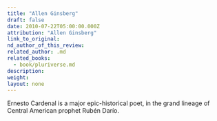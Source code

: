 ```yaml
---
title: "Allen Ginsberg"
draft: false
date: 2010-07-22T05:00:00.000Z
attribution: "Allen Ginsberg"
link_to_original:
nd_author_of_this_review:
related_author: .md
related_books:
  - book/pluriverse.md
description:
weight:
layout: none
---
```

Ernesto Cardenal is a major epic-historical poet, in the grand lineage of Central American prophet Rubén Darío.

